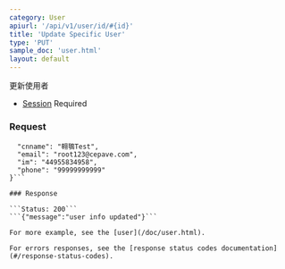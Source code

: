 ```yaml
---
category: User
apiurl: '/api/v1/user/id/#{id}'
title: 'Update Specific User'
type: 'PUT'
sample_doc: 'user.html'
layout: default
---
```


更新使用者
* [Session](#/authentication) Required

### Request
```{
  "cnname": "翱鶚Test",
  "email": "root123@cepave.com",
  "im": "44955834958",
  "phone": "99999999999"
}```

### Response

```Status: 200```
```{"message":"user info updated"}```

For more example, see the [user](/doc/user.html).

For errors responses, see the [response status codes documentation](#/response-status-codes).